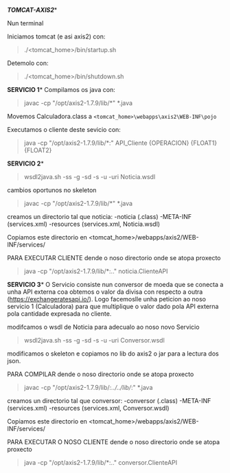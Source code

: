 *******TOMCAT-AXIS2********

Nun terminal

Iniciamos tomcat (e asi axis2) con:

> ./<tomcat_home>/bin/startup.sh

Detemolo con:

> ./<tomcat_home>/bin/shutdown.sh

********SERVICIO 1*********
Compilamos os java con:

> javac -cp "/opt/axis2-1.7.9/lib/*" *.java

Movemos Calculadora.class a `<tomcat_home>\webapps\axis2\WEB-INF\pojo`

Executamos o cliente deste sevicio con:

> java -cp "/opt/axis2-1.7.9/lib/*:" API_Cliente {OPERACION} {FLOAT1} {FLOAT2}

********SERVICIO 2*********

> wsdl2java.sh -ss -g -sd -s -u -uri Noticia.wsdl

cambios oportunos no skeleton

> javac -cp "/opt/axis2-1.7.9/lib/*" *.java

creamos un directorio tal que
    noticia:
        -noticia (.class)
        -META-INF (services.xml)
        -resources (services.xml, Noticia.wsdl)

Copiamos este directorio en <tomcat_home>/webapps/axis2/WEB-INF/services/

PARA EXECUTAR CLIENTE dende o noso directorio onde se atopa proxecto

> java -cp "/opt/axis2-1.7.9/lib/*:.." noticia.ClienteAPI

********SERVICIO 3*********
O Servicio consiste nun conversor de moeda que se conecta a unha API externa coa obtemos o valor da divisa con respecto a outra (https://exchangeratesapi.io/).
Logo facemoslle unha peticion ao noso servicio 1 (Calculadora) para que multiplique o valor dado pola API externa pola cantidade expresada no cliente.

modifcamos o wsdl de Noticia para adecualo ao noso novo Servicio

> wsdl2java.sh -ss -g -sd -s -u -uri Conversor.wsdl

modificamos o skeleton e copiamos no lib do axis2 o jar para a lectura dos json.

PARA COMPILAR dende o noso directorio onde se atopa proxecto
> javac -cp "/opt/axis2-1.7.9/lib/*:../../lib/*:" *.java

creamos un directorio tal que
    conversor:
        -conversor (.class)
        -META-INF (services.xml)
        -resources (services.xml, Conversor.wsdl)

Copiamos este directorio en <tomcat_home>/webapps/axis2/WEB-INF/services/

PARA EXECUTAR O NOSO CLIENTE dende o noso directorio onde se atopa proxecto

> java -cp "/opt/axis2-1.7.9/lib/*:.." conversor.ClienteAPI
